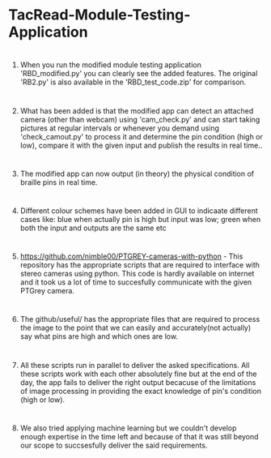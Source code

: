 # TacRead-Module-Testing-Application
#  
1. When you run the modified module testing application 'RBD_modified.py' you can clearly see the added features. The original 'RB2.py' is also available in the 'RBD_test_code.zip' for comparison.
#
2. What has been added is that the modified app can detect an attached camera (other than webcam) using 'cam_check.py' and can start taking pictures at regular intervals or whenever you demand using 'check_camout.py' to process it and determine the pin condition (high or low), compare it with the given input and publish the results in real time..
# 
3. The modified app can now output (in theory) the physical condition of braille pins in real time.
# 
4. Different colour schemes have been added in GUI to indicaate different cases like: blue when actually pin is high but input was low; green when both the input and  outputs are the same etc
# 
5. https://github.com/nimble00/PTGREY-cameras-with-python - This repository has the appropriate scripts that are required to interface with stereo cameras using python. This code is hardly available on internet and it took us a lot of time to succesfully communicate with the given PTGrey camera.
# 
6. The github/useful/ has the appropriate files that are required to process the image to the point that we can easily and accurately(not actually) say what pins are high and which ones are low.
#  
7. All these scripts run in parallel to deliver the asked specifications. All these scripts work with each other absolutely fine but at the end of the day, the app fails to deliver the right output becacuse of the limitations of image processing in providing the exact knowledge of pin's condition (high or low).
#
8. We also tried applying machine learning but we couldn't develop enough expertise in the time left and because of that it was still beyond our scope to succsesfully deliver the said requirements.

